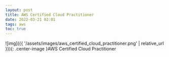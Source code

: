 ```yaml
---
layout: post
title: AWS Certified Cloud Practitioner
date: 2022-03-21 02:01
tags: aws
toc: true
---
```



![img]({{ '/assets/images/aws_certified_cloud_practitioner.png' | relative_url }}){: .center-image }AWS Certified Cloud Practitioner
